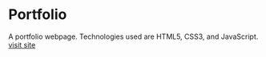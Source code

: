 # Portfolio
A portfolio webpage. Technologies used are HTML5, CSS3, and JavaScript.<br>
[visit site](https://theinsanewarrior.github.io/)
